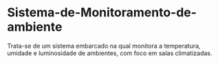 # Sistema-de-Monitoramento-de-ambiente
Trata-se de um sistema embarcado na qual monitora a temperatura, umidade e luminosidade de ambientes, com foco em salas climatizadas.
